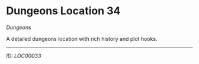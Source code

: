 # Dungeons Location 34

*Dungeons*

A detailed dungeons location with rich history and plot hooks.

---
*ID: LOC00033*